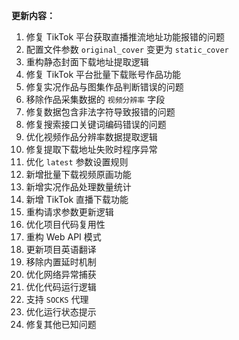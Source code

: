 **更新内容：**

1. 修复 TikTok 平台获取直播推流地址功能报错的问题
2. 配置文件参数 `original_cover` 变更为 `static_cover`
3. 重构静态封面下载地址提取逻辑
4. 修复 TikTok 平台批量下载账号作品功能
5. 修复实况作品与图集作品判断错误的问题
6. 移除作品采集数据的 `视频分辨率` 字段
7. 修复数据包含非法字符导致报错的问题
8. 修复搜索接口关键词编码错误的问题
9. 优化视频作品分辨率数据提取逻辑
10. 修复提取下载地址失败时程序异常
11. 优化 `latest` 参数设置规则
12. 新增批量下载视频原画功能
13. 新增实况作品处理数量统计
14. 新增 TikTok 直播下载功能
15. 重构请求参数更新逻辑
16. 优化项目代码复用性
17. 重构 Web API 模式
18. 更新项目英语翻译
19. 移除内置延时机制
20. 优化网络异常捕获
21. 优化代码运行逻辑
22. 支持 `SOCKS` 代理
23. 优化运行状态提示
24. 修复其他已知问题
